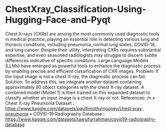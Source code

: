 # ChestXray_Classification-Using-Hugging-Face-and-Pyqt
Chest X-rays (CXRs) are among the most commonly used diagnostic tools in medical practice, playing an essential role in detecting various lung and thoracic conditions, including pneumonia, normal lung states, COVID-19, and lung cancer. Despite their utility, interpreting CXRs requires substantial expertise, and even seasoned radiologists may struggle to discern subtle differences indicative of specific conditions.
Large Language Models (LLMs) have emerged as powerful tools to enhance the diagnostic process by enabling precise and efficient classification of CXR images.
Problem: If the input image is not a chest X-ray, the diagnostic process can fail.
Solution: To address this, we integrate another dataset containing approximately 80 object categories with the chest X-ray dataset. A combined model (Model 1) is then trained on this expanded dataset to classify whether an input image is a chest X-ray or not.
References: /n
•	Chest X-ray Pneumonia Dataset :  https://www.kaggle.com/datasets/paultimothymooney/chest-xray-pneumonia
•	COVID-19 Radiography Database : https://www.kaggle.com/datasets/tawsifurrahman/covid19-radiography-database

